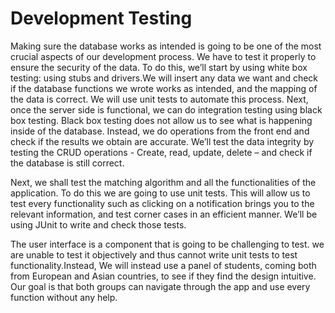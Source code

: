 # Development Testing

Making sure the database works as intended is going to be one of the most crucial aspects of our development process. We have to test it properly to ensure the security of the data. To do this, we’ll start by using white box testing: using stubs and drivers.We will insert any data we want and check if the database functions we wrote works as intended, and the mapping of the data is correct. We will use unit tests to automate this process. Next, once the server side is functional, we can do integration testing using black box testing. Black box testing does not allow us to see what is happening inside of the database. Instead, we do operations from the front end and check if the results we obtain are accurate. We’ll test the data integrity by testing the CRUD operations - Create, read, update, delete – and check if the database is still correct.

Next, we shall test the matching algorithm and all the functionalities of the application. To do this we are going to use unit tests. This will allow us to test every functionality such as clicking on a notification brings you to the relevant information, and test corner cases in an efficient manner. We’ll be using JUnit to write and check those tests.

The user interface is a component that is going to be challenging to test.  we are unable to test it objectively and thus cannot write unit tests to test functionality.Instead, We will instead use a panel of students, coming both from European and Asian countries, to see if they find the design intuitive. Our goal is that both groups can navigate through the app and use every function without any help.
